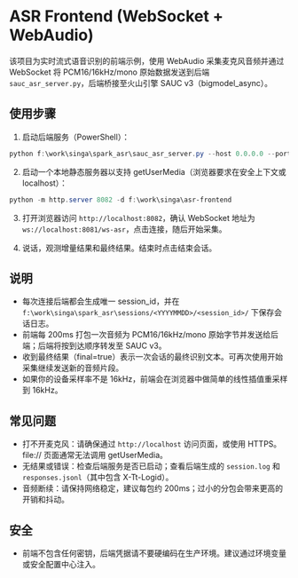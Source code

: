 ﻿# ASR Frontend (WebSocket + WebAudio)

该项目为实时流式语音识别的前端示例，使用 WebAudio 采集麦克风音频并通过 WebSocket 将 PCM16/16kHz/mono 原始数据发送到后端 `sauc_asr_server.py`，后端桥接至火山引擎 SAUC v3（bigmodel_async）。

## 使用步骤

1) 启动后端服务（PowerShell）：

```powershell
python f:\work\singa\spark_asr\sauc_asr_server.py --host 0.0.0.0 --port 8081
```

2) 启动一个本地静态服务器以支持 getUserMedia（浏览器要求在安全上下文或 localhost）：

```powershell
python -m http.server 8082 -d f:\work\singa\asr-frontend
```

3) 打开浏览器访问 `http://localhost:8082`，确认 WebSocket 地址为 `ws://localhost:8081/ws-asr`，点击连接，随后开始采集。

4) 说话，观测增量结果和最终结果。结束时点击结束会话。

## 说明

- 每次连接后端都会生成唯一 session_id，并在 `f:\work\singa\spark_asr\sessions/<YYYYMMDD>/<session_id>/` 下保存会话日志。
- 前端每 200ms 打包一次音频为 PCM16/16kHz/mono 原始字节并发送给后端；后端将按到达顺序转发至 SAUC v3。
- 收到最终结果（final=true）表示一次会话的最终识别文本。可再次使用开始采集继续发送新的音频片段。
- 如果你的设备采样率不是 16kHz，前端会在浏览器中做简单的线性插值重采样到 16kHz。

## 常见问题

- 打不开麦克风：请确保通过 `http://localhost` 访问页面，或使用 HTTPS。file:// 页面通常无法调用 getUserMedia。
- 无结果或错误：检查后端服务是否已启动；查看后端生成的 `session.log` 和 `responses.jsonl`（其中包含 X-Tt-Logid）。
- 音频断续：请保持网络稳定，建议每包约 200ms；过小的分包会带来更高的开销和抖动。

## 安全

- 前端不包含任何密钥，后端凭据请不要硬编码在生产环境。建议通过环境变量或安全配置中心注入。
